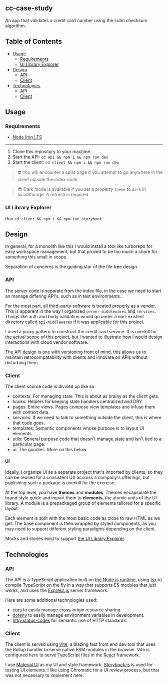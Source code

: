 ## cc-case-study

An app that validates a credit card number using the Luhn checksum algorithm.

## Table of Contents

- [Usage](#usage)
  - [Requirements](#requirements)
  - [UI Library Explorer](#ui-library-explorer)
- [Design](#Design)
  - [API](#api)
  - [Client](#client)
- [Technologies](#technologies)
  - [API](#api)
  - [Client](#client)

## Usage

### Requirements

- [Node Iron LTS](https://nodejs.org/en)

---

1. Clone this repository to your machine.
2. Start the API: `cd api && npm i && npm run dev`
3. Start the client: `cd client && npm i && npm run dev`

> ⛔️ You will encounter a splat page if you attempt to go anywhere in the client outside the index route.

> 😎 Dark mode is available if you set a property `theme` to `dark` in localStorage. A refresh is required.

### UI Library Explorer

Run `cd client && npm i && npm run storybook`

## Design

In general, for a monolith like this I would install a tool like turborepo for easy workspace management, but that proved to be too much a chore for something this small in scope.

Separation of concerns is the guiding star of the file tree design.

### API

The server code is separate from the index file, in the case we need to start an manage differing API's, such as in test environments.

For the most part, all third-party software is treated properly as a vendor. This is apparent in the way I organized `server-middlewares` and `services`. Things like auth and body validation would go under a non-existent directory called `api-middlewares` if it was applicable for this project.

I used a proxy pattern to construct the credit card service. It is overkill for the actual scope of this project, but I wanted to illustrate how I would design interactions with cloud vendor software.

The API design is one with versioning front of mind, this allows us to maintain retrocompatability with clients and innovate on APIs without disturbing them.

### Client

The client source code is divvied up like so:

- contexts: For managing state. This is about as brainy as the client gets.
- hooks: Helpers for keeping state handlers centralized and DRY.
- pages: Entire views. Pages compose view templates and infuse them with context data.
- services: If we need to talk to something outside the client, this is where that code goes.
- templates: Semantic components whose purpose is to layout UI elements.
- utils: General purpose code that doesn't manage state and isn't tied to a particular page.
- ui: The goodies. More on this below.

#### UI

Ideally, I organize UI as a separate project that's imported by clients, so they can be reused for a consistent UX accross a company's offerings, but publishing such a package is overkill for the exercise.

At the top level, you have **themes** and **modules**. Themes encapsulate the brand style guide and impart them to **elements**, the atomic units of the UI library. A module is a prepackaged group of elements tailored for a specific layout.

Each element is split with the most basic code as close to raw HTML as we get. The base component is then wrapped by styled components, as you may need to support different styling paradigms depending on the client.

Mocks and stories exist to support [the UI Library Explorer](#ui-library-explorer).

## Technologies

### API

The API is a TypeScript application built on [the Node.js runtime](https://nodejs.org/docs/latest/api/), using [tsx](https://github.com/privatenumber/tsx) to compile TypeScript on the fly in a way that supports ES modules that *just works*, and uses the [Express.js](https://expressjs.com) server framework.

Here are some additional technologies used:

- [cors](https://github.com/expressjs/cors) to easily manage cross-origin resource sharing.
- [dotenv](https://github.com/motdotla/dotenv) to easily manage environment variables in development.
- [http-status-codes](https://github.com/prettymuchbryce/http-status-codes#readme) for semantic use of HTTP standards.

### Client

The client is served using [Vite](https://vitejs.dev), a blazing fast front end dev tool that uses the Rollup bundler to serve native ESM modules in the browser. Vite is configured here to serve TypeScript files in the [React](https://react.dev) framework.

I use [Material UI](https://mui.com/material-ui/) as my UI and style framework. [Storybook.js](https://storybook.js.org) is used for testing UI elements. I like using Chromatic for a UI review process, but that was not necessary to implement here.
